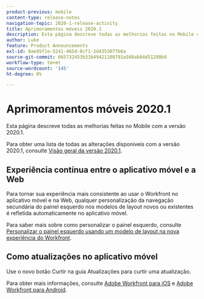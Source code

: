 ```yaml
---
product-previous: mobile
content-type: release-notes
navigation-topic: 2020-1-release-activity
title: Aprimoramentos móveis 2020.1
description: Esta página descreve todas as melhorias feitas no Mobile com a versão 2020.1.
author: Luke
feature: Product Announcements
exl-id: 8ae95f1e-5241-465d-8cf1-2d4353077b6a
source-git-commit: 665732453b33b49421108791a560ab84d51280b9
workflow-type: tm+mt
source-wordcount: '145'
ht-degree: 0%

---
```


# Aprimoramentos móveis 2020.1

Esta página descreve todas as melhorias feitas no Mobile com a versão 2020.1.

Para obter uma lista de todas as alterações disponíveis com a versão 2020.1, consulte [Visão geral da versão 2020.1](../../../product-announcements/product-releases/2020.1-release-activity/2020.1-release-overview.md).

## Experiência contínua entre o aplicativo móvel e a Web

Para tornar sua experiência mais consistente ao usar o Workfront no aplicativo móvel e na Web, qualquer personalização da navegação secundária do painel esquerdo nos modelos de layout novos ou existentes é refletida automaticamente no aplicativo móvel.

Para saber mais sobre como personalizar o painel esquerdo, consulte [Personalizar o painel esquerdo usando um modelo de layout na nova experiência do Workfront](https://one.workfront.com/s/article/Customize-the-left-panel-using-a-Layout-Template-in-the-new-Workfront-experience-354734188).

## Como atualizações no aplicativo móvel

Use o novo botão Curtir na guia Atualizações para curtir uma atualização.

Para obter mais informações, consulte [Adobe Workfront para iOS](../../../workfront-basics/mobile-apps/using-the-workfront-mobile-app/workfront-for-ios.md) e [Adobe Workfront para Android](../../../workfront-basics/mobile-apps/using-the-workfront-mobile-app/workfront-for-android.md).
